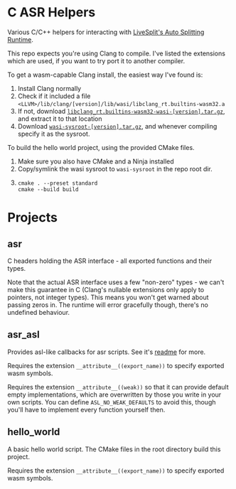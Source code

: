 # C ASR Helpers
Various C/C++ helpers for interacting with [LiveSplit's Auto Splitting Runtime](asr-docs).

This repo expects you're using Clang to compile. I've listed the extensions which are used, if you
want to try port it to another compiler.

To get a wasm-capable Clang install, the easiest way I've found is:
1. Install Clang normally
2. Check if it included a file `<LLVM>/lib/clang/[version]/lib/wasi/libclang_rt.builtins-wasm32.a`
3. If not, download [`libclang_rt.builtins-wasm32-wasi-[version].tar.gz`](libclang-rt), and extract
   it to that location
4. Download [`wasi-sysroot-[version].tar.gz`](wasi-sysroot), and whenever compiling specify it as
   the sysroot.

To build the hello world project, using the provided CMake files.
1. Make sure you also have CMake and a Ninja installed
2. Copy/symlink the wasi sysroot to `wasi-sysroot` in the repo root dir.
3. ```
   cmake . --preset standard
   cmake --build build
   ```

[asr-docs]: https://github.com/LiveSplit/livesplit-core/tree/master/crates/livesplit-auto-splitting
[libclang-rt]: https://github.com/WebAssembly/wasi-sdk/releases
[wasi-sysroot]: https://github.com/WebAssembly/wasi-sdk/releases

# Projects

## asr
C headers holding the ASR interface - all exported functions and their types.

Note that the actual ASR interface uses a few "non-zero" types - we can't make this guarantee in
C (Clang's nullable extensions only apply to pointers, not integer types). This means you won't get
warned about passing zeros in. The runtime will error gracefully though, there's no undefined
behaviour.

## asr_asl
Provides asl-like callbacks for asr scripts. See it's [readme](asr_asl/Readme.md) for more.

Requires the extension `__attribute__((export_name))` to specify exported wasm symbols.

Requires the extension `__attribute__((weak))` so that it can provide default empty implementations,
which are overwritten by those you write in your own scripts. You can define `ASL_NO_WEAK_DEFAULTS`
to avoid this, though you'll have to implement every function yourself then.

## hello_world
A basic hello world script. The CMake files in the root directory build this project.

Requires the extension `__attribute__((export_name))` to specify exported wasm symbols.
